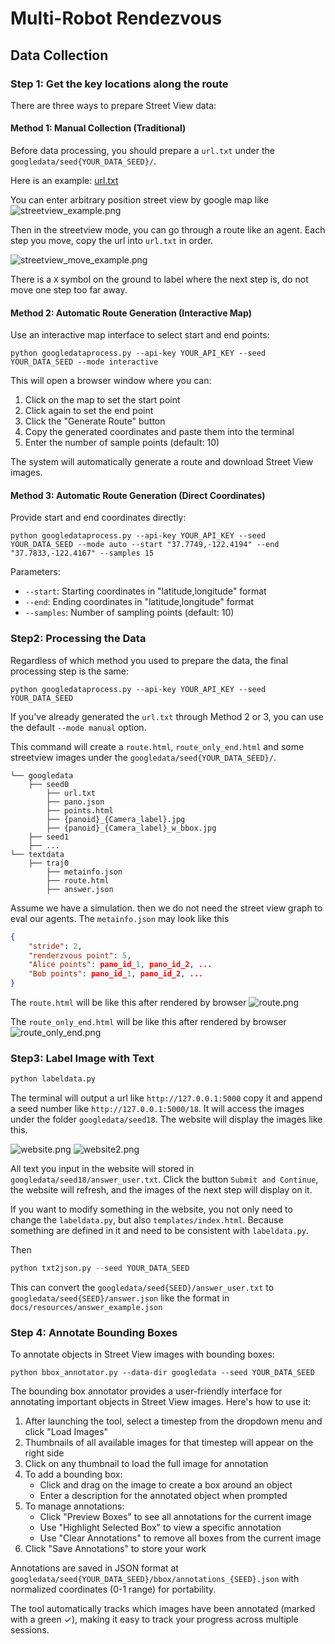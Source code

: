 # Multi-Robot Rendezvous
## Data Collection

### Step 1: Get the key locations along the route
There are three ways to prepare Street View data:

#### Method 1: Manual Collection (Traditional)

Before data processing, you should prepare a `url.txt` under the `googledata/seed{YOUR_DATA_SEED}/`.

Here is an example: [url.txt](docs/resources/url.txt)

You can enter arbitrary position street view by google map like ![streetview_example.png](docs/resources/streetview_example.png)

Then in the streetview mode, you can go through a route like an agent. Each step you move, copy the url into `url.txt` in order. 

![streetview_move_example.png](docs/resources/streetview_move_example.png)

There is a `X` symbol on the ground to label where the next step is, do not move one step too far away.

#### Method 2: Automatic Route Generation (Interactive Map)

Use an interactive map interface to select start and end points:

```shell
python googledataprocess.py --api-key YOUR_API_KEY --seed YOUR_DATA_SEED --mode interactive
```

This will open a browser window where you can:
1. Click on the map to set the start point
2. Click again to set the end point
3. Click the "Generate Route" button
4. Copy the generated coordinates and paste them into the terminal
5. Enter the number of sample points (default: 10)

The system will automatically generate a route and download Street View images.

#### Method 3: Automatic Route Generation (Direct Coordinates)

Provide start and end coordinates directly:

```shell
python googledataprocess.py --api-key YOUR_API_KEY --seed YOUR_DATA_SEED --mode auto --start "37.7749,-122.4194" --end "37.7833,-122.4167" --samples 15
```

Parameters:
- `--start`: Starting coordinates in "latitude,longitude" format
- `--end`: Ending coordinates in "latitude,longitude" format
- `--samples`: Number of sampling points (default: 10)

### Step2: Processing the Data 

Regardless of which method you used to prepare the data, the final processing step is the same:

```shell
python googledataprocess.py --api-key YOUR_API_KEY --seed YOUR_DATA_SEED
```

If you've already generated the `url.txt` through Method 2 or 3, you can use the default `--mode manual` option.

This command will create a `route.html`, `route_only_end.html` and some streetview images under the `googledata/seed{YOUR_DATA_SEED}/`.

```
└── googledata
    ├── seed0
        ├── url.txt
        ├── pano.json
        ├── points.html
        ├── {panoid}_{Camera_label}.jpg
        ├── {panoid}_{Camera_label}_w_bbox.jpg
    ├── seed1
    ├── ...
└── textdata
    ├── traj0
        ├── metainfo.json
        ├── route.html
        ├── answer.json
```
Assume we have a simulation. then we do not need the street view graph to eval our agents. 
The `metainfo.json` may look like this
```json
{
    "stride": 2,
    "renderzvous point": 5, 
    "Alice points": pano_id_1, pano_id_2, ...
    "Bob points": pano_id_1, pano_id_2, ...
}
```

The `route.html` will be like this after rendered by browser
![route.png](docs/resources/route.png)

The `route_only_end.html` will be like this after rendered by browser
![route_only_end.png](docs/resources/route_only_end.png)

### Step3: Label Image with Text
```python
python labeldata.py
```
The terminal will output a url like `http://127.0.0.1:5000` copy it and append a seed number like `http://127.0.0.1:5000/18`. It will access the images under the folder `googledata/seed18`. The website will display the images like this. 

![website.png](docs/resources/website.png)
![website2.png](docs/resources/website2.png)

All text you input in the website will stored in `googledata/seed18/answer_user.txt`. Click the button `Submit and Continue`, the website will refresh, and the images of the next step will display on it. 

If you want to modify something in the website, you not only need to change the `labeldata.py`, but also `templates/index.html`. Because something are defined in it and need to be consistent with `labeldata.py`. 

Then
```python
python txt2json.py --seed YOUR_DATA_SEED
```
This can convert the `googledata/seed{SEED}/answer_user.txt` to `googledata/seed{SEED}/answer.json` like the format in `docs/resources/answer_example.json`

### Step 4: Annotate Bounding Boxes

To annotate objects in Street View images with bounding boxes:

```shell
python bbox_annotator.py --data-dir googledata --seed YOUR_DATA_SEED
```

The bounding box annotator provides a user-friendly interface for annotating important objects in Street View images. Here's how to use it:

1. After launching the tool, select a timestep from the dropdown menu and click "Load Images"
2. Thumbnails of all available images for that timestep will appear on the right side
3. Click on any thumbnail to load the full image for annotation
4. To add a bounding box:
    - Click and drag on the image to create a box around an object
    - Enter a description for the annotated object when prompted
5. To manage annotations:
    - Click "Preview Boxes" to see all annotations for the current image
    - Use "Highlight Selected Box" to view a specific annotation
    - Use "Clear Annotations" to remove all boxes from the current image
6. Click "Save Annotations" to store your work

Annotations are saved in JSON format at `googledata/seed{YOUR_DATA_SEED}/bbox/annotations_{SEED}.json` with normalized coordinates (0-1 range) for portability.

The tool automatically tracks which images have been annotated (marked with a green ✓), making it easy to track your progress across multiple sessions.
